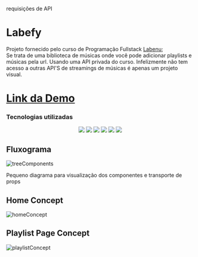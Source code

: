 requisições de API
# Labefy

Projeto fornecido pelo curso de Programação Fullstack [Labenu](https://www.labenu.com.br/);  
Se trata de uma biblioteca de músicas onde você pode adicionar playlists e músicas pela url.
Usando uma API privada do curso. Infelizmente não tem acesso a outras API'S de streamings de músicas
é apenas um projeto visual.

# [Link da Demo](http://aggressive-field.surge.sh/)

### Tecnologias utilizadas
<div align="center">
  <img src="https://img.shields.io/badge/HTML-239120?style=for-the-badge&logo=html5&logoColor=white" />
  <img src="https://img.shields.io/badge/CSS-239120?&style=for-the-badge&logo=css3&logoColor=white" />
  <img src="https://img.shields.io/badge/JavaScript-F7DF1E?style=for-the-badge&logo=javascript&logoColor=black" />
  <img src="https://img.shields.io/badge/Node.js-43853D?style=for-the-badge&logo=node.js&logoColor=white" />
  <img src="https://img.shields.io/badge/React-20232A?style=for-the-badge&logo=react&logoColor=61DAFB" />
  <img src="https://img.shields.io/badge/styled--components-DB7093?style=for-the-badge&logo=styled-components&logoColor=white" />
</div>

## Fluxograma
![treeComponents](https://user-images.githubusercontent.com/77870818/231913085-bcade07c-8d85-4538-afe8-0f36513d4382.png)

Pequeno diagrama para visualização dos componentes e transporte de props

## Home Concept
![homeConcept](https://user-images.githubusercontent.com/77870818/233453178-b239092e-0d6e-4c04-aadb-3dd93564116a.png)

## Playlist Page Concept
![playlistConcept](https://user-images.githubusercontent.com/77870818/233453181-8bbd02c7-2591-4009-b7c7-ad0853c92762.png)
